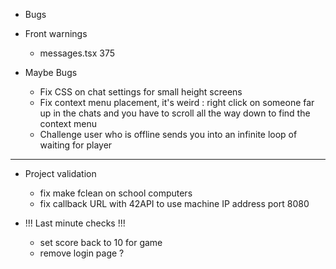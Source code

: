 - Bugs

- Front warnings

  - messages.tsx 375

- Maybe Bugs

  - Fix CSS on chat settings for small height screens
  - Fix context menu placement, it's weird : right click on someone far up in the chats and you have to scroll all the way down to find the context menu
  - Challenge user who is offline sends you into an infinite loop of waiting for player

---

- Project validation

  - fix make fclean on school computers
  - fix callback URL with 42API to use machine IP address port 8080

- !!! Last minute checks !!!

  - set score back to 10 for game
  - remove login page ?
